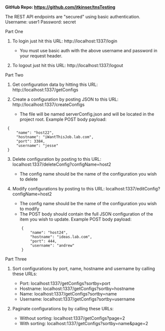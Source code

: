
**GitHub Repo: https://github.com/jtkinser/tnsTesting**

The REST API endpoints are "secured" using basic authentication. 
Username: user1
Password: secret

Part One

1. To login just hit this URL:  http://localhost:1337/login
    - You must use basic auth with the above username and password in your request header.

2. To logout just hit this URL:  http://localhost:1337/logout

Part Two

1. Get configuration data by hitting this URL: http://localhost:1337/getConfigs

2. Create a configuration by posting JSON to this URL: http://localhost:1337/createConfigs
    - The file will be named serverConfig.json and will be located in the project root.
    Example POST body payload:
    
 ```
  {
      "name": "host22",
      "hostname": "iWantThisJob.lab.com",
      "port": 3384,
      "username": "jesse"
  }
```
3. Delete configuration by posting to this URL: localhost:1337/deleteConfig?configName=host2
    - The config name should be the name of the configuration you wish to delete

4. Modify configurations by posting to this URL: localhost:1337/editConfig?configName=host2
    - The config name should be the name of the configuration you wish to modify
    - The POST body should contain the full JSON configuration of the item you wish to update.
    Example POST body payload:
    
    ```
        {
            "name": "host24",
            "hostname": "ideas.lab.com",
            "port": 444,
            "username": "andrew"
        }
   ```
    
Part Three

1. Sort configurations by port, name, hostname and username by calling these URLs:
    - Port: localhost:1337/getConfigs?sortby=port
    - Hostname: localhost:1337/getConfigs?sortby=hostname
    - Name: localhost:1337/getConfigs?sortby=name
    - Username: localhost:1337/getConfigs?sortby=username
    
2. Paginate configurations by by calling these URLs:
    - Without sorting: localhost:1337/getConfigs?page=2
    - With sorting: localhost:1337/getConfigs?sortby=name&page=2